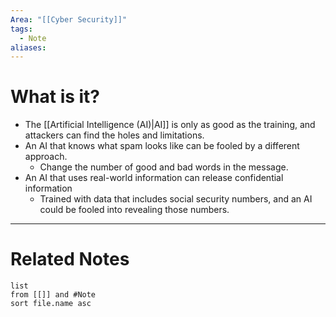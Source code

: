 ```yaml
---
Area: "[[Cyber Security]]"
tags:
  - Note
aliases:
---
```

# What is it?
- The [[Artificial Intelligence (AI)|AI]] is only as good as the training, and attackers can find the holes and limitations.
- An AI that knows what spam looks like can be fooled by a different approach.
	- Change the number of good and bad words in the message.
- An AI that uses real-world information can release confidential information
	- Trained with data that includes social security numbers, and an AI could be fooled into revealing those numbers.


---
# Related Notes
```dataview
list
from [[]] and #Note 
sort file.name asc
```
